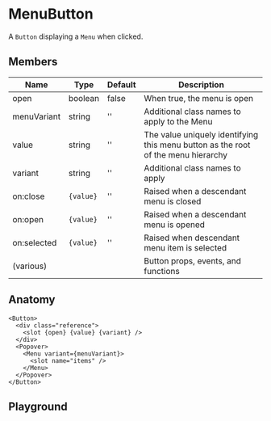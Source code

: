 <script>
    import Playground from './MenuButtonPlayground.svelte';
</script>

# MenuButton

A `Button` displaying a `Menu` when clicked.

## Members

| Name        | Type      | Default | Description                                                                       |
| ----------- | --------- | ------- | --------------------------------------------------------------------------------- |
| open        | boolean   | false   | When true, the menu is open                                                       |
| menuVariant | string    | ''      | Additional class names to apply to the Menu                                       |
| value       | string    | ''      | The value uniquely identifying this menu button as the root of the menu hierarchy |
| variant     | string    | ''      | Additional class names to apply                                                   |
| on:close    | `{value}` | ''      | Raised when a descendant menu is closed                                           |
| on:open     | `{value}` | ''      | Raised when a descendant menu is opened                                           |
| on:selected | `{value}` | ''      | Raised when descendant menu item is selected                                      |
| (various)   |           |         | Button props, events, and functions                                               |

## Anatomy

```
<Button>
  <div class="reference">
    <slot {open} {value} {variant} />
  </div>
  <Popover>
    <Menu variant={menuVariant}>
      <slot name="items" />
    </Menu>
  </Popover>
</Button>
```

## Playground

<Playground />
